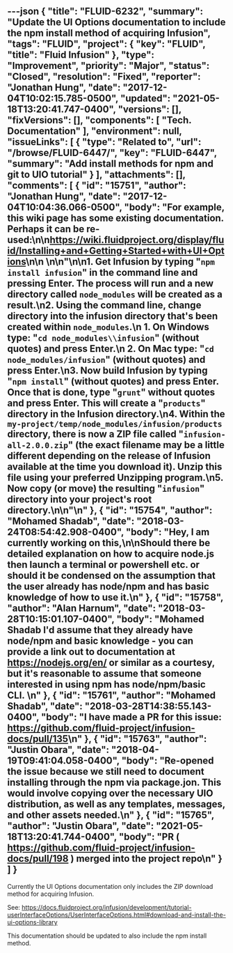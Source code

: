 ---json
{
  "title": "FLUID-6232",
  "summary": "Update the UI Options documentation to include the npm install method of acquiring Infusion",
  "tags": "FLUID",
  "project": {
    "key": "FLUID",
    "title": "Fluid Infusion"
  },
  "type": "Improvement",
  "priority": "Major",
  "status": "Closed",
  "resolution": "Fixed",
  "reporter": "Jonathan Hung",
  "date": "2017-12-04T10:02:15.785-0500",
  "updated": "2021-05-18T13:20:41.747-0400",
  "versions": [],
  "fixVersions": [],
  "components": [
    "Tech. Documentation"
  ],
  "environment": null,
  "issueLinks": [
    {
      "type": "Related to",
      "url": "/browse/FLUID-6447/",
      "key": "FLUID-6447",
      "summary": "Add install methods for npm and git to UIO tutorial"
    }
  ],
  "attachments": [],
  "comments": [
    {
      "id": "15751",
      "author": "Jonathan Hung",
      "date": "2017-12-04T10:04:36.066-0500",
      "body": "For example, this wiki page has some existing documentation. Perhaps it can be re-used:\n\n<https://wiki.fluidproject.org/display/fluid/Installing+and+Getting+Started+with+UI+Options>\n\n \n\n\"\n\n1. Get Infusion by typing \"`npm install infusion`\" in the command line and pressing Enter. The process will run and a new directory called `node_modules` will be created as a result.\n2. Using the command line, change directory into the infusion directory that's been created within `node_modules`.\n   1. On Windows type: \"`cd node_modules\\infusion`\" (without quotes) and press Enter.\n   2. On Mac type: \"`cd node_modules/infusion`\" (without quotes) and press Enter.\n3. Now build Infusion by typing \"`npm install`\" (without quotes) and press Enter. Once that is done, type \"`grunt`\" without quotes and press Enter. This will create a \"`products`\" directory in the Infusion directory.\n4. Within the `my-project/temp/node_modules/infusion/products` directory, there is now a ZIP file called \"`infusion-all-2.0.0.zip`\" (the exact filename may be a little different depending on the release of Infusion available at the time you download it). Unzip this file using your preferred Unzipping program.\n5. Now copy (or move) the resulting \"`infusion`\" directory into your project's root directory.\n\n\"\n"
    },
    {
      "id": "15754",
      "author": "Mohamed Shadab",
      "date": "2018-03-24T08:54:42.908-0400",
      "body": "Hey, I am currently working on this,\n\nShould there be detailed explanation on how to acquire node.js then launch a terminal or powershell etc. or should it be condensed on the assumption that the user already has node/npm and has basic knowledge of how to use it.\n"
    },
    {
      "id": "15758",
      "author": "Alan Harnum",
      "date": "2018-03-28T10:15:01.107-0400",
      "body": "Mohamed Shadab I'd assume that they already have node/npm and basic knowledge - you can provide a link out to documentation at <https://nodejs.org/en/> or similar as a courtesy, but it's reasonable to assume that someone interested in using npm has node/npm/basic CLI. \n"
    },
    {
      "id": "15761",
      "author": "Mohamed Shadab",
      "date": "2018-03-28T14:38:55.143-0400",
      "body": "I have made a PR for this issue: <https://github.com/fluid-project/infusion-docs/pull/135>\n"
    },
    {
      "id": "15763",
      "author": "Justin Obara",
      "date": "2018-04-19T09:41:04.058-0400",
      "body": "Re-opened the issue because we still need to document installing through the npm via package.jon. This would involve copying over the necessary UIO distribution, as well as any templates, messages, and other assets needed.\n"
    },
    {
      "id": "15765",
      "author": "Justin Obara",
      "date": "2021-05-18T13:20:41.744-0400",
      "body": "PR ( <https://github.com/fluid-project/infusion-docs/pull/198> ) merged into the project repo\n"
    }
  ]
}
---
Currently the UI Options documentation only includes the ZIP download method for acquiring Infusion.

See: <https://docs.fluidproject.org/infusion/development/tutorial-userInterfaceOptions/UserInterfaceOptions.html#download-and-install-the-ui-options-library>

This documentation should be updated to also include the npm install method.

        